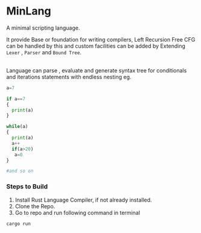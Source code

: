 # MinLang
A minimal scripting language.

It provide  Base or foundation for writing compilers, Left Recursion Free CFG can be handled by this and custom facilities can be added by Extending `Lexer` , `Parser` and `Bound Tree`. 

<br/>Language can parse , evaluate and generate syntax tree for conditionals and iterations statements with endless nesting
eg.

```py
a=7

if a==7
{
  print(a)
}

while(a)
{
  print(a)
  a++
  if(a>20)
   a=0
}

#and so on
```


### Steps to Build
1. Install Rust Language Compiler, if not already installed.
2. Clone the Repo.
3. Go to repo and run following command in terminal
```
cargo run
```
